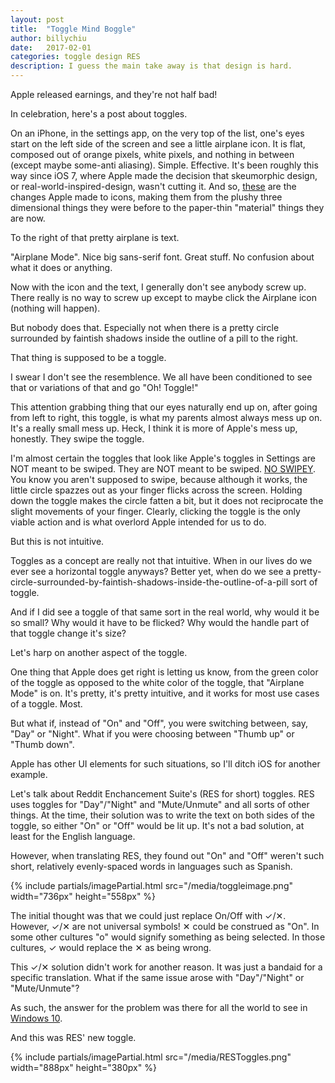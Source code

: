 ```yaml
---
layout: post
title:  "Toggle Mind Boggle"
author: billychiu
date:   2017-02-01
categories: toggle design RES
description: I guess the main take away is that design is hard.
---
```


Apple released earnings, and they're not half bad!

In celebration, here's a post about toggles.

On an iPhone, in the settings app, on the very top of the list, one's eyes start on the left side of the screen and see a little airplane icon. It is flat, composed out of orange pixels, white pixels, and nothing in between (except maybe some-anti aliasing). Simple. Effective. It's been roughly this way since iOS 7, where Apple made the decision that skeumorphic design, or real-world-inspired-design, wasn't cutting it. And so, [these](http://www.cultofmac.com/231380/heres-what-the-all-new-ios-7-icons-look-like-next-to-their-ios-6-counterparts-image/) are the changes Apple made to icons, making them from the plushy three dimensional things they were before to the paper-thin "material" things they are now.

To the right of that pretty airplane is text.

"Airplane Mode". Nice big sans-serif font. Great stuff. No confusion about what it does or anything.

Now with the icon and the text, I generally don't see anybody screw up. There really is no way to screw up except to maybe click the Airplane icon (nothing will happen).

But nobody does that. Especially not when there is a pretty circle surrounded by faintish shadows inside the outline of a pill to the right.

That thing is supposed to be a toggle.

I swear I don't see the resemblence. We all have been conditioned to see that or variations of that and go "Oh! Toggle!"

This attention grabbing thing that our eyes naturally end up on, after going from left to right, this toggle, is what my parents almost always mess up on. It's a really small mess up. Heck, I think it is more of Apple's mess up, honestly. They swipe the toggle.

I'm almost certain the toggles that look like Apple's toggles in Settings are NOT meant to be swiped. They are NOT meant to be swiped. [NO SWIPEY](https://www.youtube.com/watch?v=AarHxXD_vKY). You know you aren't supposed to swipe, because although it works, the little circle spazzes out as your finger flicks across the screen. Holding down the toggle makes the circle fatten a bit, but it does not reciprocate the slight movements of your finger. Clearly, clicking the toggle is the only viable action and is what overlord Apple intended for us to do.

But this is not intuitive.

Toggles as a concept are really not that intuitive. When in our lives do we ever see a horizontal toggle anyways? Better yet, when do we see a pretty-circle-surrounded-by-faintish-shadows-inside-the-outline-of-a-pill sort of toggle.

And if I did see a toggle of that same sort in the real world, why would it be so small? Why would it have to be flicked? Why would the handle part of that toggle change it's size?

Let's harp on another aspect of the toggle.

One thing that Apple does get right is letting us know, from the green color of the toggle as opposed to the white color of the toggle, that "Airplane Mode" is on. It's pretty, it's pretty intuitive, and it works for most use cases of a toggle. Most.

But what if, instead of "On" and "Off", you were switching between, say, "Day" or "Night". What if you were choosing between "Thumb up" or "Thumb down".

Apple has other UI elements for such situations, so I'll ditch iOS for another example.

Let's talk about Reddit Enchancement Suite's (RES for short) toggles. RES uses toggles for "Day"/"Night" and "Mute/Unmute" and all sorts of other things. At the time, their solution was to write the text on both sides of the toggle, so either "On" or "Off" would be lit up. It's not a bad solution, at least for the English language.

However, when translating RES, they found out "On" and "Off" weren't such short, relatively evenly-spaced words in languages such as Spanish. 

{% include partials/imagePartial.html src="/media/toggleimage.png" width="736px" height="558px" %}

The initial thought was that we could just replace On/Off with ✓/✕. However, ✓/✕ are not universal symbols! ✕ could be construed as "On". In some other cultures "o" would signify something as being selected. In those cultures, ✓ would replace the ✕ as being wrong.

This ✓/✕ solution didn't work for another reason. It was just a bandaid for a specific translation. What if the same issue arose with "Day"/"Night" or "Mute/Unmute"?

As such, the answer for the problem was there for all the world to see in [Windows 10](https://mspoweruser.com/windows-10-build-10108-reveals-new-toggle-button-design/).

And this was RES' new toggle.

{% include partials/imagePartial.html src="/media/RESToggles.png" width="888px" height="380px" %}


